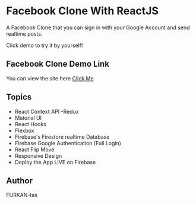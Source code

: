 # Facebook Clone With ReactJS

A Facebook Clone that you can sign in with your Google Account and send realtime posts.

Click demo to try it by yourself!


## Facebook Clone Demo Link

You can view the site here
[Click Me](facebook-clone-b8231.firebaseapp.com)

## Topics

- React Context API -Redux
- Material UI
- React Hooks
- Flexbox
- Firebase's Firestore realtime Database
- Firebase Google Authentication (Full Login)
- React Flip Move
- Responsive Design
- Deploy the App LIVE on Firebase

## Author

FURKAN-tas
